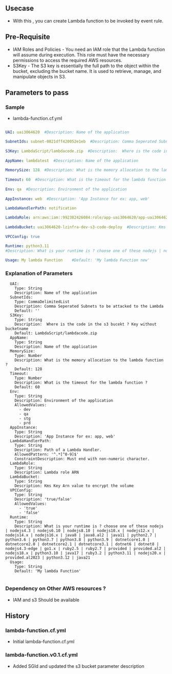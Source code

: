 ## Usecase 
-  With this , you can create Lambda function to be invoked by event rule.

## Pre-Requisite

-   IAM Roles and Policies - You need an IAM role that the Lambda function will assume during execution. This role must have the necessary permissions to access the required AWS resources.
-   S3Key - The S3 key is essentially the full path to the object within the bucket, excluding the bucket name. It is used to retrieve, manage, and manipulate objects in S3.

## Parameters to pass 

### Sample 
- lambda-function.cf.yml
```yaml

UAI: uai3064620  #Description: Name of the application

SubnetIds: subnet-0821dff420052e1eb  #Description: Comma Seperated Subnets to be attacked to the Lambda
    
S3Key: LambdaScript/lambdacode.zip  #Description:  Where is the code in the s3 bucekt ? Key without bucketname
  
AppName: lambdatest  #Description: Name of the application
  
MemorySize: 128  #Description: What is the memory allocation to the lambda function ?
  
Timeout: 60  #Description: What is the timeout for the lambda function ?
  
Env: qa  #Description: Environment of the application
  
AppInstance: web  #Description: 'App Instance for ex: app, web'
  
LambdaHandlerPath: notification

LambdaRole: arn:aws:iam::992382426084:role/app-uai3064620/app-uai3064620-lzinfra-dev-lambda-exec-role   #Description: Lambda role ARN
 
LambdaBucket: uai3064620-lzinfra-dev-s3-code-deploy  #Description: Kms Key Arn value to encrypt the volume
  
VPCConfig: true

Runtime: python3.11
#Description: What is your runtime is ? choose one of these nodejs | nodejs4.3 | nodejs6.10 | nodejs8.10 | nodejs10.x | nodejs12.x | nodejs14.x | nodejs16.x | java8 | java8.al2 | java11 | python2.7 | python3.6 | python3.7 | python3.8 | python3.9 | dotnetcore1.0 | dotnetcore2.0 | dotnetcore2.1 | dotnetcore3.1 | dotnet6 | dotnet8 | nodejs4.3-edge | go1.x | ruby2.5 | ruby2.7 | provided | provided.al2 | nodejs18.x | python3.10 | java17 | ruby3.2 | python3.11 | nodejs20.x | provided.al2023 | python3.12 | java21
    
Usage: My lambda Function    #Default: 'My lambda Function new'

```

### Explanation of Parameters
```
  UAI:
    Type: String
    Description: Name of the application
  SubnetIds: 
    Type: CommaDelimitedList
    Description: Comma Seperated Subnets to be attacked to the Lambda
    Default: ''
  S3Key:
    Type: String
    Description:  Where is the code in the s3 bucekt ? Key without bucketname
    Default: LambdaScript/lambdacode.zip
  AppName:
    Type: String
    Description: Name of the application
  MemorySize:
    Type: Number
    Description: What is the memory allocation to the lambda function ?
    Default: 128
  Timeout:
    Type: Number
    Description: What is the timeout for the lambda function ?
    Default: 60
  Env:
    Type: String
    Description: Environment of the application
    AllowedValues:
      - dev
      - qa
      - stg
      - prd
  AppInstance:
    Type: String
    Description: 'App Instance for ex: app, web'
  LambdaHandlerPath:
    Type: String
    Description: Path of a Lambda Handler.
    AllowedPattern: '^.*[^0-9]$'
    ConstraintDescription: Must end with non-numeric character.
  LambdaRole:
    Type: String
    Description: Lambda role ARN
  LambdaBucket:
    Type: String
    Description: Kms Key Arn value to encrypt the volume
  VPCConfig:
    Type: String
    Description: 'true/false'
    AllowedValues:
      - 'true'
      - 'false'
  Runtime:
    Type: String
    Description: What is your runtime is ? choose one of these nodejs | nodejs4.3 | nodejs6.10 | nodejs8.10 | nodejs10.x | nodejs12.x | nodejs14.x | nodejs16.x | java8 | java8.al2 | java11 | python2.7 | python3.6 | python3.7 | python3.8 | python3.9 | dotnetcore1.0 | dotnetcore2.0 | dotnetcore2.1 | dotnetcore3.1 | dotnet6 | dotnet8 | nodejs4.3-edge | go1.x | ruby2.5 | ruby2.7 | provided | provided.al2 | nodejs18.x | python3.10 | java17 | ruby3.2 | python3.11 | nodejs20.x | provided.al2023 | python3.12 | java21
  Usage:
    Type: String
    Default: 'My lambda Function'
 

```

### Dependency on Other AWS resources ?
-   IAM and s3 Should be available

## History

### lambda-function.cf.yml
- Initial lambda-function.cf.yml

### lambda-function.v0.1.cf.yml
- Added SGId and updated the s3 bucket parameter description
